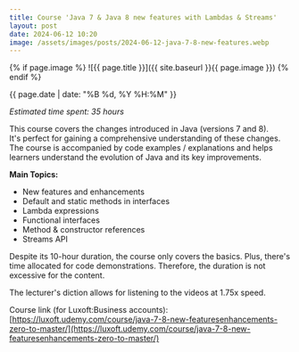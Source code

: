 ```yaml
---
title: Course 'Java 7 & Java 8 new features with Lambdas & Streams'
layout: post
date: 2024-06-12 10:20
image: /assets/images/posts/2024-06-12-java-7-8-new-features.webp
---
```


{% if page.image %}
![{{ page.title }}]({{ site.baseurl }}{{ page.image }})
{% endif %}

<div class="post-date">
{{ page.date | date: "%B %d, %Y %H:%M" }}
</div>

*Estimated time spent: 35 hours*

This course covers the changes introduced in Java (versions 7 and 8).  
It's perfect for gaining a comprehensive understanding of these changes. The course is accompanied by code examples / explanations and helps learners understand the evolution of Java and its key improvements.

**Main Topics:**
- New features and enhancements
- Default and static methods in interfaces
- Lambda expressions
- Functional interfaces
- Method & constructor references
- Streams API

Despite its 10-hour duration, the course only covers the basics. Plus, there's time allocated for code demonstrations. Therefore, the duration is not excessive for the content.

The lecturer's diction allows for listening to the videos at 1.75x speed.

Course link (for Luxoft:Business accounts): [https://luxoft.udemy.com/course/java-7-8-new-featuresenhancements-zero-to-master/](https://luxoft.udemy.com/course/java-7-8-new-featuresenhancements-zero-to-master/)